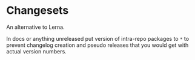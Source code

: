 # Changesets

An alternative to Lerna.

In docs or anything unreleased put version of intra-repo packages to `*` to
prevent changelog creation and pseudo releases that you would get with actual
version numbers.
